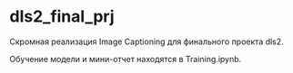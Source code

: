 # dls2_final_prj
Скромная реализация Image Captioning для финального проекта dls2.

Обучение модели и мини-отчет находятся в Training.ipynb.

